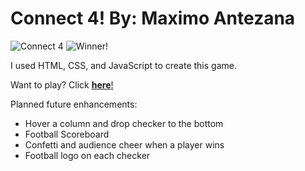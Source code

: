 # Connect 4! By: Maximo Antezana

![Connect 4](https://i.imgur.com/LV4XXxE.png)
![Winner!](https://i.imgur.com/NSUCDcP.png)

I used HTML, CSS, and JavaScript to create this game.

Want to play? Click [**here**!](https://mantezana1998.github.io/connectfour/)

Planned future enhancements:
* Hover a column and drop checker to the bottom
* Football Scoreboard
* Confetti and audience cheer when a player wins
* Football logo on each checker